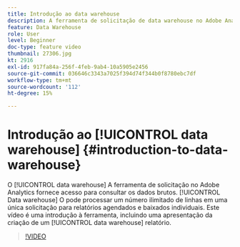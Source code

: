 ```yaml
---
title: Introdução ao data warehouse
description: A ferramenta de solicitação de data warehouse no Adobe Analytics fornece acesso para consultar os dados brutos. O data warehouse pode processar um número ilimitado de linhas em uma única solicitação para relatórios agendados e baixados individuais. Este vídeo é uma introdução à ferramenta e inclui uma apresentação da criação de um relatório do Data Warehouse.
feature: Data Warehouse
role: User
level: Beginner
doc-type: feature video
thumbnail: 27306.jpg
kt: 2916
exl-id: 917fa84a-256f-4feb-9ab4-10a5905e2456
source-git-commit: 036646c3343a7025f394d74f344b0f8780ebc7df
workflow-type: tm+mt
source-wordcount: '112'
ht-degree: 15%

---
```


# Introdução ao [!UICONTROL data warehouse] {#introduction-to-data-warehouse}

O [!UICONTROL data warehouse] A ferramenta de solicitação no Adobe Analytics fornece acesso para consultar os dados brutos. [!UICONTROL Data warehouse] O pode processar um número ilimitado de linhas em uma única solicitação para relatórios agendados e baixados individuais. Este vídeo é uma introdução à ferramenta, incluindo uma apresentação da criação de um [!UICONTROL data warehouse] relatório.

>[!VIDEO](https://video.tv.adobe.com/v/27306/?quality=12)
